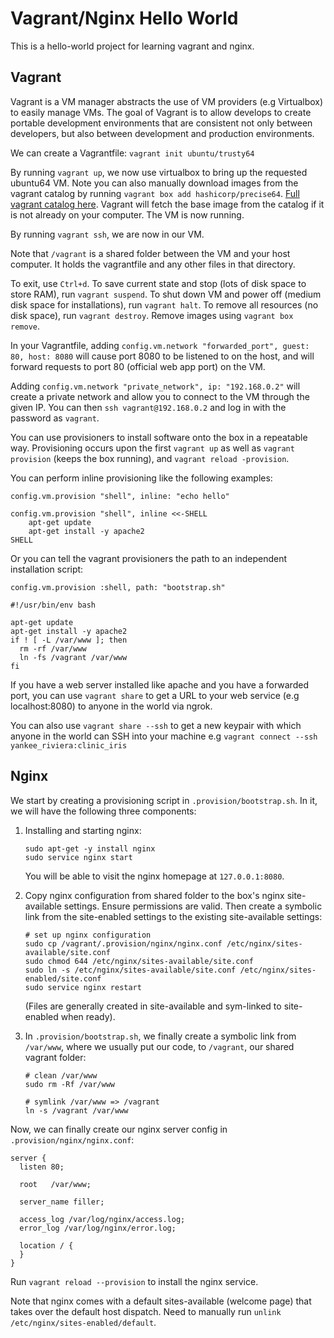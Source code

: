 # Vagrant/Nginx Hello World
This is a hello-world project for learning vagrant and nginx.

## Vagrant

Vagrant is a VM manager abstracts the use of VM providers (e.g Virtualbox) to easily manage VMs. The goal of Vagrant is to allow develops to create portable development environments that are consistent not only between developers, but also between development and production environments.

We can create a Vagrantfile: `vagrant init ubuntu/trusty64`

By running `vagrant up`, we now use virtualbox to bring up the requested ubuntu64 VM. Note you can also manually download images from the vagrant catalog by running `vagrant box add hashicorp/precise64`. [Full vagrant catalog here](https://app.vagrantup.com/boxes/search). Vagrant will fetch the base image from the catalog if it is not already on your computer. The VM is now running.

By running `vagrant ssh`, we are now in our VM.

Note that `/vagrant` is a shared folder between the VM and your host computer. It holds the vagrantfile and any other files in that directory.

To exit, use `Ctrl+d`. To save current state and stop (lots of disk space to store RAM), run `vagrant suspend`. To shut down VM and power off (medium disk space for installations), run `vagrant halt`. To remove all resources (no disk space), run `vagrant destroy`. Remove images using `vagrant box remove`.

In your Vagrantfile, adding `config.vm.network "forwarded_port", guest: 80, host: 8080` will cause port 8080 to be listened to on the host, and will forward requests to port 80 (official web app port) on the VM.

Adding ```config.vm.network "private_network", ip: "192.168.0.2"``` will create a private network and allow you to connect to the VM through the given IP. You can then ```ssh vagrant@192.168.0.2``` and log in with the password as `vagrant`.

You can use provisioners to install software onto the box in a repeatable way. Provisioning occurs upon the first `vagrant up` as well as `vagrant provision` (keeps the box running), and `vagrant reload -provision`. 

You can perform inline provisioning like the following examples:
```
config.vm.provision "shell", inline: "echo hello"
```

```
config.vm.provision "shell", inline <<-SHELL
    apt-get update
    apt-get install -y apache2
SHELL
```

Or you can tell the vagrant provisioners the path to an independent installation script:
```
config.vm.provision :shell, path: "bootstrap.sh"
```
```
#!/usr/bin/env bash

apt-get update
apt-get install -y apache2
if ! [ -L /var/www ]; then
  rm -rf /var/www
  ln -fs /vagrant /var/www
fi
```

If you have a web server installed like apache and you have a forwarded port, you can use `vagrant share` to get a URL to your web service (e.g localhost:8080) to anyone in the world via ngrok.

You can also use `vagrant share --ssh` to get a new keypair with which anyone in the world can SSH into your machine e.g `vagrant connect --ssh yankee_riviera:clinic_iris`

## Nginx

We start by creating a provisioning script in `.provision/bootstrap.sh`. In it, we will have the following three components:

1. Installing and starting nginx:
    ```
    sudo apt-get -y install nginx
    sudo service nginx start
    ```
    You will be able to visit the nginx homepage at `127.0.0.1:8080`.

2. Copy nginx configuration from shared folder to the box's nginx site-available settings. Ensure permissions are valid. Then create a symbolic link from the site-enabled settings to the existing site-available settings:
    ```
    # set up nginx configuration
    sudo cp /vagrant/.provision/nginx/nginx.conf /etc/nginx/sites-available/site.conf
    sudo chmod 644 /etc/nginx/sites-available/site.conf
    sudo ln -s /etc/nginx/sites-available/site.conf /etc/nginx/sites-enabled/site.conf
    sudo service nginx restart
    ```

    (Files are generally created in site-available and sym-linked to site-enabled when ready).

3. In `.provision/bootstrap.sh`, we finally create a symbolic link from `/var/www`, where we usually put our code, to `/vagrant`, our shared vagrant folder:
    ```
    # clean /var/www
    sudo rm -Rf /var/www

    # symlink /var/www => /vagrant
    ln -s /vagrant /var/www
    ```

Now, we can finally create our nginx server config in `.provision/nginx/nginx.conf`:

```
server {
  listen 80;

  root   /var/www;

  server_name filler;

  access_log /var/log/nginx/access.log;
  error_log /var/log/nginx/error.log;

  location / {
  }
}
```

Run `vagrant reload --provision` to install the nginx service.

Note that nginx comes with a default sites-available (welcome page) that takes over the default host dispatch. Need to manually run `unlink /etc/nginx/sites-enabled/default`.
